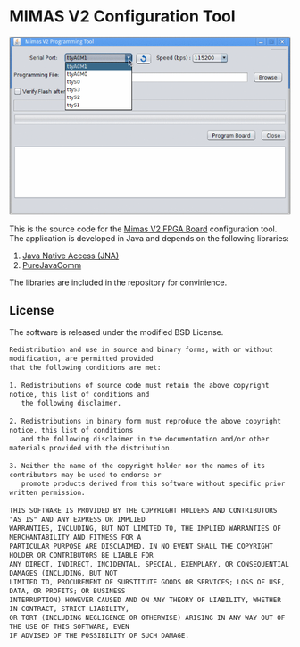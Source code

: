 MIMAS V2 Configuration Tool
===========================

![mimasv2conf.gif](mimasv2conf.gif)

This is the source code for the [Mimas V2 FPGA Board](https://numato.com/mimas-v2-spartan-6-fpga-development-board-with-ddr-sdram/) configuration tool.
The application is developed in Java and depends on the following libraries:

1. [Java Native Access (JNA)](https://github.com/java-native-access/jna)
2. [PureJavaComm](https://github.com/nyholku/purejavacomm)

The libraries are included in the repository for convinience.

License
--------

The software is released under the modified BSD License.

```
Redistribution and use in source and binary forms, with or without modification, are permitted provided 
that the following conditions are met:

1. Redistributions of source code must retain the above copyright notice, this list of conditions and 
   the following disclaimer.

2. Redistributions in binary form must reproduce the above copyright notice, this list of conditions 
   and the following disclaimer in the documentation and/or other materials provided with the distribution.

3. Neither the name of the copyright holder nor the names of its contributors may be used to endorse or 
   promote products derived from this software without specific prior written permission.

THIS SOFTWARE IS PROVIDED BY THE COPYRIGHT HOLDERS AND CONTRIBUTORS "AS IS" AND ANY EXPRESS OR IMPLIED 
WARRANTIES, INCLUDING, BUT NOT LIMITED TO, THE IMPLIED WARRANTIES OF MERCHANTABILITY AND FITNESS FOR A 
PARTICULAR PURPOSE ARE DISCLAIMED. IN NO EVENT SHALL THE COPYRIGHT HOLDER OR CONTRIBUTORS BE LIABLE FOR 
ANY DIRECT, INDIRECT, INCIDENTAL, SPECIAL, EXEMPLARY, OR CONSEQUENTIAL DAMAGES (INCLUDING, BUT NOT 
LIMITED TO, PROCUREMENT OF SUBSTITUTE GOODS OR SERVICES; LOSS OF USE, DATA, OR PROFITS; OR BUSINESS 
INTERRUPTION) HOWEVER CAUSED AND ON ANY THEORY OF LIABILITY, WHETHER IN CONTRACT, STRICT LIABILITY, 
OR TORT (INCLUDING NEGLIGENCE OR OTHERWISE) ARISING IN ANY WAY OUT OF THE USE OF THIS SOFTWARE, EVEN 
IF ADVISED OF THE POSSIBILITY OF SUCH DAMAGE.
```